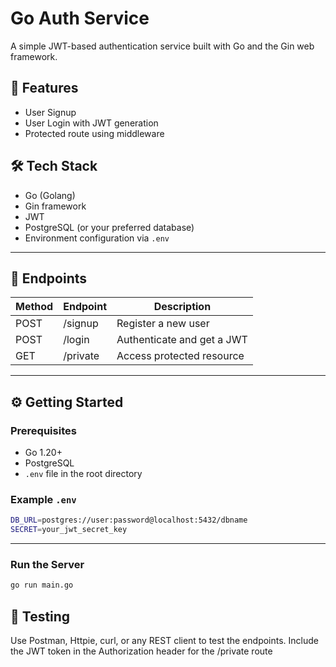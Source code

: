 # Go Auth Service

A simple JWT-based authentication service built with Go and the Gin web framework.

## 🔐 Features

- User Signup
- User Login with JWT generation
- Protected route using middleware

## 🛠 Tech Stack

- Go (Golang)
- Gin framework
- JWT
- PostgreSQL (or your preferred database)
- Environment configuration via `.env`

---

## 🚀 Endpoints

| Method | Endpoint    | Description                 |
|--------|-------------|-----------------------------|
| POST   | /signup     | Register a new user         |
| POST   | /login      | Authenticate and get a JWT  |
| GET    | /private    | Access protected resource   |

---

## ⚙️ Getting Started

### Prerequisites

- Go 1.20+
- PostgreSQL
- `.env` file in the root directory

### Example `.env`
```bash
DB_URL=postgres://user:password@localhost:5432/dbname
SECRET=your_jwt_secret_key
```

---

### Run the Server

```bash
go run main.go
```

## 🧪 Testing
Use Postman, Httpie, curl, or any REST client to test the endpoints. Include the JWT token in the Authorization header for the /private route

